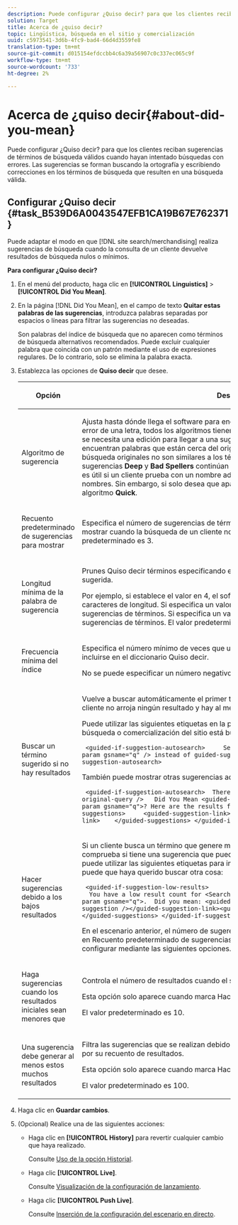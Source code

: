 ```yaml
---
description: Puede configurar ¿Quiso decir? para que los clientes reciban sugerencias de términos de búsqueda válidos cuando hayan intentado búsquedas con errores. Las sugerencias se forman buscando la ortografía y escribiendo correcciones en los términos de búsqueda que resulten en una búsqueda válida.
solution: Target
title: Acerca de ¿quiso decir?
topic: Lingüística, búsqueda en el sitio y comercialización
uuid: c5973541-3d6b-4fc9-bad4-66d4d3559fe8
translation-type: tm+mt
source-git-commit: d015154efdccbb4c6a39a56907c0c337ec065c9f
workflow-type: tm+mt
source-wordcount: '733'
ht-degree: 2%

---
```



# Acerca de ¿quiso decir{#about-did-you-mean}

Puede configurar ¿Quiso decir? para que los clientes reciban sugerencias de términos de búsqueda válidos cuando hayan intentado búsquedas con errores. Las sugerencias se forman buscando la ortografía y escribiendo correcciones en los términos de búsqueda que resulten en una búsqueda válida.

## Configurar ¿Quiso decir {#task_B539D6A0043547EFB1CA19B67E762371}

Puede adaptar el modo en que [!DNL site search/merchandising] realiza sugerencias de búsqueda cuando la consulta de un cliente devuelve resultados de búsqueda nulos o mínimos.

<!-- 

t_configuring_did_you_mean.xml

 -->

**Para configurar ¿Quiso decir?**

1. En el menú del producto, haga clic en **[!UICONTROL Linguistics]** > **[!UICONTROL Did You Mean]**.
1. En la página [!DNL Did You Mean], en el campo de texto **Quitar estas palabras de las sugerencias**, introduzca palabras separadas por espacios o líneas para filtrar las sugerencias no deseadas.

   Son palabras del índice de búsqueda que no aparecen como términos de búsqueda alternativos recomendados. Puede excluir cualquier palabra que coincida con un patrón mediante el uso de expresiones regulares. De lo contrario, solo se elimina la palabra exacta.

1. Establezca las opciones de **Quiso decir** que desee.

   <!-- 
   
   r_did_you_mean_options.xml
   
   -->

   <table> 
    <thead> 
      <tr> 
      <th colname="col1" class="entry"> <p>Opción </p> </th> 
      <th colname="col2" class="entry"> <p>Descripción </p> </th> 
      </tr> 
    </thead>
    <tbody> 
      <tr> 
      <td colname="col1"> <p>Algoritmo de sugerencia </p> </td> 
      <td colname="col2"> <p>Ajusta hasta dónde llega el software para encontrar sugerencias. Si un usuario comete un error de una letra, todos los algoritmos tienen las mismas sugerencias. El motivo es que solo se necesita una edición para llegar a una sugerencia que funcione, y todos los algoritmos encuentran palabras que están cerca del original. Sin embargo, cuando los términos de búsqueda originales no son similares a los términos existentes en el índice, los algoritmos de sugerencias <b>Deep</b> y <b>Bad Spellers</b> continúan buscando posibles sugerencias. Este escenario es útil si un cliente prueba con un nombre adecuado que es difícil de escribir y muestra los nombres. Sin embargo, si solo desea que aparezcan sugerencias similares, puede elegir el algoritmo <b>Quick</b>. </p> </td> 
      </tr> 
      <tr> 
      <td colname="col1"> <p>Recuento predeterminado de sugerencias para mostrar </p> </td> 
      <td colname="col2"> <p>Especifica el número de sugerencias de términos de ¿Quiso decir? (0-20) que desea mostrar cuando la búsqueda de un cliente no arroje ningún resultado. El valor predeterminado es 3. </p> </td> 
      </tr> 
      <tr> 
      <td colname="col1"> <p>Longitud mínima de la palabra de sugerencia </p> </td> 
      <td colname="col2"> <p>Prunes Quiso decir términos especificando el número mínimo de letras para una palabra sugerida. </p> <p>Por ejemplo, si establece el valor en 4, el software no sugiere una palabra de 1, 2 o 3 caracteres de longitud. Si especifica un valor de 0, no se eliminarán palabras cortas de las sugerencias de términos. Si especifica un valor alto, normalmente no se generarán sugerencias de términos. El valor predeterminado es 3. </p> </td> 
      </tr> 
      <tr> 
      <td colname="col1"> <p>Frecuencia mínima del índice </p> </td> 
      <td colname="col2"> <p> Especifica el número mínimo de veces que una palabra debe aparecer en el índice antes de incluirse en el diccionario Quiso decir. </p> <p>No se puede especificar un número negativo en el campo . </p> </td> 
      </tr> 
      <tr> 
      <td colname="col1"> <p>Buscar un término sugerido si no hay resultados </p> </td> 
      <td colname="col2"> <p>Vuelve a buscar automáticamente el primer término sugerido cuando la búsqueda de un cliente no arroja ningún resultado y hay al menos una sugerencia de término ¿Quiso decir? . </p> <p>Puede utilizar las siguientes etiquetas en la plantilla de presentación para indicar que la búsqueda o comercialización del sitio está buscando automáticamente un término diferente: </p> <p> <code>&nbsp;&lt;guided-if-suggestion-autosearch&gt;&nbsp;&nbsp;&nbsp;&nbsp;&nbsp;Search&nbsp;for&nbsp;&lt;guided-param&nbsp;gsname="q"&nbsp;/&gt;&nbsp;instead&nbsp;of&nbsp;guided-suggestion-original-query&nbsp;/&gt;&nbsp;&lt;/guided-if-suggestion-autosearch&gt;</code> </p> <p>También puede mostrar otras sugerencias aquí. </p> <p> <code>&nbsp;&lt;guided-if-suggestion-autosearch&gt;&nbsp;&nbsp;There&nbsp;was&nbsp;0&nbsp;matches&nbsp;for&nbsp;&lt;guided-suggestion-original-query&nbsp;/&gt;&nbsp;&nbsp;&nbsp;Did&nbsp;You&nbsp;Mean&nbsp;&lt;guided-param&nbsp;gsname="q"&gt;?&nbsp;Here&nbsp;are&nbsp;the&nbsp;results&nbsp;for&nbsp;that&nbsp;search.&nbsp;&nbsp;&nbsp;Or&nbsp;Did&nbsp;You&nbsp;Mean&nbsp;&nbsp;&nbsp;&nbsp;&lt;guided-suggestions&gt;&nbsp;&nbsp;&nbsp;&nbsp;&nbsp;&lt;guided-suggestion-link&gt;&lt;guided-suggestion&nbsp;/&gt;&lt;/guided-suggestion-link&gt;&nbsp;&nbsp;&nbsp;&nbsp;&lt;/guided-suggestions&gt;&nbsp;&lt;/guided-if-suggestion-autosearch&gt;</code> </p> </td> 
      </tr> 
      <tr> 
      <td colname="col1"> <p>Hacer sugerencias debido a los bajos resultados </p> </td> 
      <td colname="col2"> <p>Si un cliente busca un término que genere menos de diez resultados, el motor de búsqueda comprueba si tiene una sugerencia que pueda generar más de cien resultados. Si es así, puede utilizar las siguientes etiquetas para indicar al usuario que, aunque tiene resultados, puede que haya querido buscar otra cosa: </p> <p> <code>&nbsp;&lt;guided-if-suggestion-low-results&gt; &nbsp;&nbsp;You&nbsp;have&nbsp;a&nbsp;low&nbsp;result&nbsp;count&nbsp;for&nbsp;&lt;Search&nbsp;for&nbsp;guided-param&nbsp;gsname="q"&gt;.&nbsp;&nbsp;Did&nbsp;you&nbsp;mean:&nbsp;&lt;guided-suggestion&gt;&lt;guided-suggestion-link&gt;&lt;guided-suggestion&nbsp;/&gt;&lt;/guided-suggestion-link&gt;&lt;guided-if-not-last&gt;,&nbsp;&lt;/guided-if-not-last&gt;&lt;/guided-suggestions&gt;&nbsp;&lt;/guided-if-suggestion-low-results&gt;</code> </p> <p> En el escenario anterior, el número de sugerencias está controlado por el valor especificado en <span class="uicontrol"> Recuento predeterminado de sugerencias para mostrar</span>. El umbral bajo y el alto se pueden configurar mediante las siguientes opciones. </p> </td> 
      </tr> 
      <tr> 
      <td colname="col1"> <p>Haga sugerencias cuando los resultados iniciales sean menores que </p> </td> 
      <td colname="col2"> <p>Controla el número de resultados cuando el sistema comienza a ofrecer sugerencias. </p> <p>Esta opción solo aparece cuando marca <span class="uicontrol"> Hacer sugerencias debido a resultados bajos</span>. </p> <p>El valor predeterminado es 10. </p> </td> 
      </tr> 
      <tr> 
      <td colname="col1"> <p>Una sugerencia debe generar al menos estos muchos resultados </p> </td> 
      <td colname="col2"> <p>Filtra las sugerencias que se realizan debido a los bajos resultados en la búsqueda principal por su recuento de resultados. </p> <p>Esta opción solo aparece cuando marca <span class="uicontrol"> Hacer sugerencias debido a resultados bajos</span>. </p> <p>El valor predeterminado es 100. </p> </td> 
      </tr> 
    </tbody> 
    </table>

1. Haga clic en **Guardar cambios**.
1. (Opcional) Realice una de las siguientes acciones:

   * Haga clic en **[!UICONTROL History]** para revertir cualquier cambio que haya realizado.

      Consulte [Uso de la opción Historial](../t-using-the-history-option.md#task_70DD3F87A67242BBBD2CB27156F43002).

   * Haga clic **[!UICONTROL Live]**.

      Consulte [Visualización de la configuración de lanzamiento](../c-about-staging.md#task_401A0EBDB5DB4D4CA933CBA7BECDC10F).

   * Haga clic **[!UICONTROL Push Live]**.

      Consulte [Inserción de la configuración del escenario en directo](../c-about-staging.md#task_44306783B4C0408AAA58B471DAF2D9A4).

